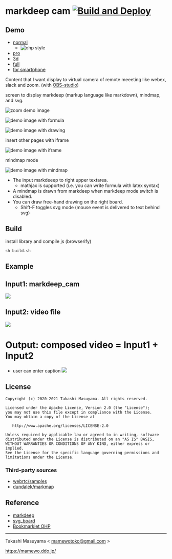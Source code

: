 markdeep cam [![Build and Deploy](https://github.com/mamewotoko/markdeep_cam/actions/workflows/deploy.yml/badge.svg)](https://github.com/mamewotoko/markdeep_cam/actions/workflows/deploy.yml)
==============

Demo
------

* [normal](https://mamewotoko.github.io/markdeep_cam/)
  * ![ohp style](./doc/with_camera.png)
* [pro](https://mamewotoko.github.io/markdeep_cam/pro.html)
* [3d](https://mamewotoko.github.io/markdeep_cam/3d.html)
* [full](https://mamewotoko.github.io/markdeep_cam/full.html)
* [for smartphone](https://mamewotoko.github.io/markdeep_cam/index2.html)

Content that I want display to virtual camera of remote meeeting like webex, slack and zoom. (with [OBS-studio](https://obsproject.com/ja))

screen to display markdeep (markup language like markdown), mindmap, and svg.

![zoom demo image](doc/emacs_markdeep_cam.png)

![demo image with formula](doc/markdeep_cam_demo.png)

![demo image with drawing](doc/drawing.png)

insert other pages with iframe

![demo image with iframe](doc/3d.png)

mindmap mode

![demo image with mindmap](doc/mindmap.png)

* The input markdeeep to right upper textarea.
    * mathjax is supported (i.e. you can write formula with latex syntax)
* A mindmap is drawn from markdeep when markdeep mode switch is disabled.
* You can draw free-hand drawing on the right board.
    * Shift-F toggles svg mode (mouse event is delivered to text behind svg)

Build
-----

install library and compile js (browserify)

```
sh build.sh
```

Example
-------

##  Input1: markdeep_cam
![](doc/markdeep_cam.png)

## Input2: video file
  [![](http://img.youtube.com/vi/DnQBxVAb0Hg/0.jpg)](https://youtu.be/DnQBxVAb0Hg)

# Output: composed video = Input1 + Input2
* user can enter caption
![](doc/obs-studio.png)

License
-------

    Copyright (c) 2020-2021 Takashi Masuyama. All rights reserved.

    Licensed under the Apache License, Version 2.0 (the "License");
    you may not use this file except in compliance with the License.
    You may obtain a copy of the License at

       http://www.apache.org/licenses/LICENSE-2.0

    Unless required by applicable law or agreed to in writing, software
    distributed under the License is distributed on an "AS IS" BASIS,
    WITHOUT WARRANTIES OR CONDITIONS OF ANY KIND, either express or implied.
    See the License for the specific language governing permissions and
    limitations under the License.

### Third-party sources

* [webrtc/samples](https://github.com/webrtc/samples)
* [dundalek/markmap](https://github.com/dundalek/markmap)

Reference
----------

* [markdeep](https://casual-effects.com/markdeep/)
* [svg_board](https://mamewo.ddo.jp/svg_b/note.html)
* [Bookmarklet OHP](https://mamewo.ddo.jp/bookmarklet_ohp.html)

----
Takashi Masuyama < mamewotoko@gmail.com >

https://mamewo.ddo.jp/
